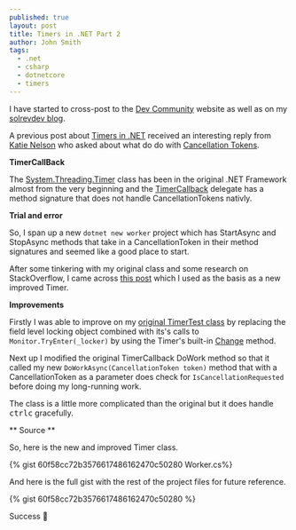 ```yaml
---
published: true
layout: post
title: Timers in .NET Part 2
author: John Smith
tags:
  - .net
  - csharp
  - dotnetcore
  - timers
---
```

I have started to cross-post to the [Dev Community](https://dev.to/) website as well as on my [solrevdev blog](https://solrevdev.com).

A previous post about [Timers in .NET](https://dev.to/solrevdev/timers-in-net-omd) received an interesting reply from [Katie Nelson](https://dev.to/katnel20) who asked about what do do with [Cancellation Tokens](https://docs.microsoft.com/en-us/dotnet/api/system.threading.cancellationtoken?view=netcore-3.1). 

**TimerCallBack**

The [System.Threading.Timer](https://docs.microsoft.com/en-us/dotnet/api/system.threading.timer?view=netcore-3.1) class has been in the original .NET Framework almost from the very beginning and the [TimerCallback](https://docs.microsoft.com/en-us/dotnet/api/system.threading.timercallback?view=netcore-3.1) delegate has a method signature that does not handle CancellationTokens nativly.

**Trial and error**

So, I span up a new `dotnet new worker` project which has StartAsync and StopAsync methods that take in a CancellationToken in their method signatures and seemed like a good place to start.

After some tinkering with my original class and some research on StackOverflow, I came across [this post](https://stackoverflow.com/a/56666084/2041) which I used as the basis as a new improved Timer.

**Improvements** 

Firstly I was able to improve on my [original TimerTest class](https://gist.github.com/solrevdev/60f58cc72b3576617486162470c50280) by replacing the field level locking object combined with its's calls to `Monitor.TryEnter(_locker)` by using the Timer's built-in  [Change](https://docs.microsoft.com/en-us/dotnet/api/system.threading.timer.change?view=netcore-3.1) method. 

Next up I modified the original TimerCallback DoWork method so that it called my new `DoWorkAsync(CancellationToken token)` method that with a CancellationToken as a parameter does check for `IsCancellationRequested` before doing my long-running work.

The class is a little more complicated than the original but it does handle <kbd>ctrl</kbd><kbd>c</kbd> gracefully.

** Source ** 

So, here is the new and improved Timer class. 

{% gist 60f58cc72b3576617486162470c50280 Worker.cs%}

And here is the full gist with the rest of the project files for future reference.

{% gist 60f58cc72b3576617486162470c50280 %}

Success 🎉
